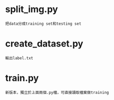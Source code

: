 # split_img.py
    把data分成training set和testing set
# create_dataset.py
    輸出label.txt
# train.py
    新版本，獨立於上面兩個.py檔，可直接讀取檔案做training
